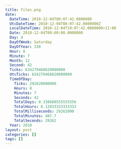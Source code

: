 ```yaml
---
title: Files.png
date:
  DateTime: 2010-12-04T08:07:42.0000000
  UtcDateTime: 2010-12-04T08:07:42.0000000Z
  LocalDateTime: 2010-12-04T19:07:42.0000000+11:00
  Date: 2010-12-04T00:00:00.0000000
  Day: 4
  DayOfWeek: Saturday
  DayOfYear: 338
  Hour: 8
  Minute: 7
  Month: 12
  Second: 42
  Ticks: 634270468620000000
  UtcTicks: 634270468620000000
  TimeOfDay:
    Ticks: 292620000000
    Hours: 8
    Minutes: 7
    Seconds: 42
    TotalDays: 0.338680555555556
    TotalHours: 8.12833333333333
    TotalMilliseconds: 29262000
    TotalMinutes: 487.7
    TotalSeconds: 29262
  Year: 2010
layout: post
categories: []
tags: []
---
```



